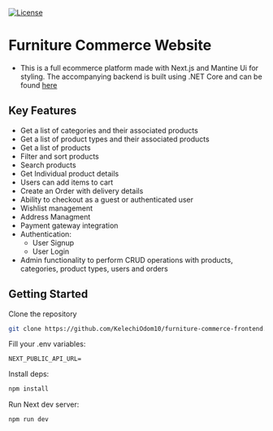 [![License](https://img.shields.io/github/license/falberthen/ecommerceddd.svg)](LICENSE)

# Furniture Commerce Website

* This is a full ecommerce platform made with Next.js and Mantine Ui for styling. The accompanying backend is built using .NET Core and can be found [here](https://github.com/KelechiOdom10/furniture-commerce-api)

## Key Features

- Get a list of categories and their associated products
- Get a list of product types and their associated products
- Get a list of products
- Filter and sort products
- Search products
- Get Individual product details
- Users can add items to cart
- Create an Order with delivery details
- Ability to checkout as a guest or authenticated user
- Wishlist management
- Address Managment
- Payment gateway integration
- Authentication:
  - User Signup
  - User Login
- Admin functionality to perform CRUD operations with products, categories, product types, users and orders

## Getting Started 

Clone the repository

```bash
git clone https://github.com/KelechiOdom10/furniture-commerce-frontend.git
```

Fill your .env variables:
```
NEXT_PUBLIC_API_URL=
```

Install deps:

```bash
npm install
```

Run Next dev server:

```bash
npm run dev
```
